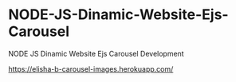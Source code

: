 # NODE-JS-Dinamic-Website-Ejs-Carousel
NODE JS Dinamic Website Ejs Carousel Development

https://elisha-b-carousel-images.herokuapp.com/

